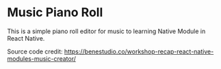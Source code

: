 # Music Piano Roll

This is a simple piano roll editor for music to learning Native Module in React Native.

Source code credit: https://benestudio.co/workshop-recap-react-native-modules-music-creator/
